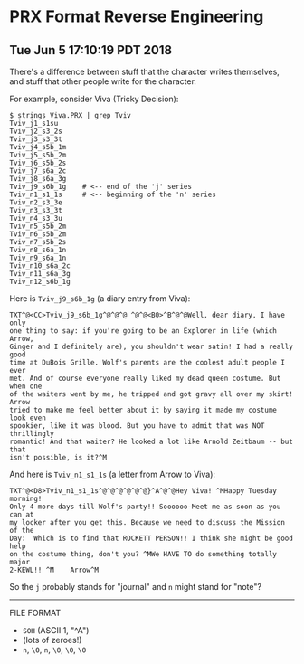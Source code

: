 # PRX Format Reverse Engineering

## Tue Jun  5 17:10:19 PDT 2018

There's a difference between stuff that the character writes themselves, and
stuff that other people write for the character.

For example, consider Viva (Tricky Decision):

    $ strings Viva.PRX | grep Tviv
    Tviv_j1_s1su
    Tviv_j2_s3_2s
    Tviv_j3_s3_3t
    Tviv_j4_s5b_1m
    Tviv_j5_s5b_2m
    Tviv_j6_s5b_2s
    Tviv_j7_s6a_2c
    Tviv_j8_s6a_3g
    Tviv_j9_s6b_1g    # <-- end of the 'j' series
    Tviv_n1_s1_1s     # <-- beginning of the 'n' series
    Tviv_n2_s3_3e
    Tviv_n3_s3_3t
    Tviv_n4_s3_3u
    Tviv_n5_s5b_2m
    Tviv_n6_s5b_2m
    Tviv_n7_s5b_2s
    Tviv_n8_s6a_1n
    Tviv_n9_s6a_1n
    Tviv_n10_s6a_2c
    Tviv_n11_s6a_3g
    Tviv_n12_s6b_1g

Here is `Tviv_j9_s6b_1g` (a diary entry from Viva):

```
TXT^@<CC>Tviv_j9_s6b_1g^@^@^@ ^@^@<B0>^B^@^@Well, dear diary, I have only
one thing to say: if you're going to be an Explorer in life (which Arrow,
Ginger and I definitely are), you shouldn't wear satin! I had a really good
time at DuBois Grille. Wolf's parents are the coolest adult people I ever
met. And of course everyone really liked my dead queen costume. But when one
of the waiters went by me, he tripped and got gravy all over my skirt! Arrow
tried to make me feel better about it by saying it made my costume look even
spookier, like it was blood. But you have to admit that was NOT thrillingly
romantic! And that waiter? He looked a lot like Arnold Zeitbaum -- but that
isn't possible, is it?^M
```

And here is `Tviv_n1_s1_1s` (a letter from Arrow to Viva):

```
TXT^@<D8>Tviv_n1_s1_1s^@^@^@^@^@^@}^A^@^@Hey Viva! ^MHappy Tuesday morning!
Only 4 more days till Wolf's party!! Soooooo-Meet me as soon as you can at
my locker after you get this. Because we need to discuss the Mission of the
Day:  Which is to find that ROCKETT PERSON!! I think she might be good help
on the costume thing, don't you? ^MWe HAVE TO do something totally major
2-KEWL!! ^M    Arrow^M
```

So the `j` probably stands for "journal" and `n` might stand for "note"?


-----

FILE FORMAT

* `SOH` (ASCII 1, "^A")
* (lots of zeroes!)
* `n`, `\0`, `n`, `\0`, `\0`, `\0`
